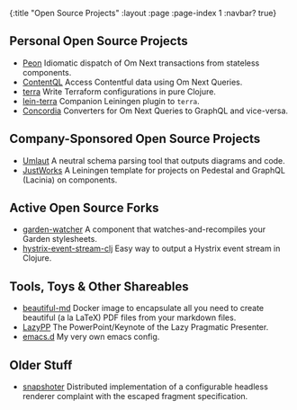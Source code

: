 {:title "Open Source Projects"
 :layout :page
 :page-index 1
 :navbar? true}

## [](#personal-oss)Personal Open Source Projects

* [Peon](https://github.com/luchiniatwork/peon) Idiomatic dispatch of Om Next transactions from stateless components.
* [ContentQL](https://github.com/luchiniatwork/contentql) Access Contentful data using Om Next Queries.
* [terra](https://github.com/luchiniatwork/terra) Write Terraform configurations in pure Clojure.
* [lein-terra](https://github.com/luchiniatwork/lein-terra) Companion Leiningen plugin to `terra`.
* [Concordia](https://github.com/luchiniatwork/concordia) Converters for Om Next Queries to GraphQL and vice-versa.

## [](#work-oss)Company-Sponsored Open Source Projects

* [Umlaut](https://github.com/workco/umlaut) A neutral schema parsing tool that outputs diagrams and code.
* [JustWorks](https://github.com/workco/justworks) A Leiningen template for projects on Pedestal and GraphQL (Lacinia) on components.

## [](#active-forks)Active Open Source Forks

* [garden-watcher](https://github.com/luchiniatwork/garden-watcher) A component that watches-and-recompiles your Garden stylesheets.
* [hystrix-event-stream-clj](https://github.com/luchiniatwork/hystrix-event-stream-clj) Easy way to output a Hystrix event stream in Clojure.

## [](#tools-and-toys)Tools, Toys & Other Shareables

* [beautiful-md](https://github.com/luchiniatwork/beautiful-md) Docker image to encapsulate all you need to create beautiful (a la LaTeX) PDF files from your markdown files.
* [LazyPP](https://github.com/luchiniatwork/lazypp) The PowerPoint/Keynote of the Lazy Pragmatic Presenter.
* [emacs.d](https://github.com/luchiniatwork/emacs.d) My very own emacs config.

## Older Stuff

* [snapshoter](https://github.com/luchiniatwork/snapshoter) Distributed implementation of a configurable headless renderer complaint with the escaped fragment specification.
